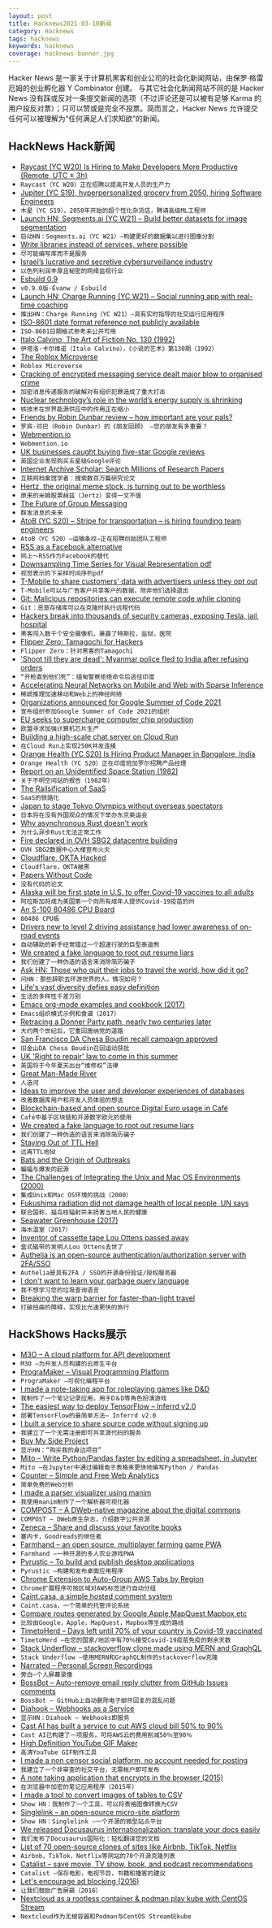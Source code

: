 ```yaml
---
layout: post
title: Hacknews2021-03-10新闻
category: Hacknews
tags: hacknews
keywords: hacknews
coverage: hacknews-banner.jpg
---
```


Hacker News 是一家关于计算机黑客和创业公司的社会化新闻网站，由保罗·格雷厄姆的创业孵化器 Y Combinator 创建。
与其它社会化新闻网站不同的是 Hacker News 没有踩或反对一条提交新闻的选项（不过评论还是可以被有足够 Karma 的用户投反对票）；只可以赞或是完全不投票。简而言之，Hacker News 允许提交任何可以被理解为“任何满足人们求知欲”的新闻。

## HackNews Hack新闻


- [Raycast (YC W20) Is Hiring to Make Developers More Productive (Remote, UTC ± 3h)](https://raycast.com/jobs)
- `Raycast（YC W20）正在招聘以提高开发人员的生产力`
- [Jupiter (YC S19), hyperpersonalized grocery from 2050, hiring Software Engineers](https://jupiter.co/careers)
- `木星（YC S19），2050年开始的超个性化杂货店，聘请高级ML工程师`
- [Launch HN: Segments.ai (YC W21) – Build better datasets for image segmentation](item?id=26398518)
- `启动HN：Segments.ai（YC W21）–构建更好的数据集以进行图像分割`
- [Write libraries instead of services, where possible](http://catern.com/services.html)
- `尽可能编写库而不是服务`
- [Israel’s lucrative and secretive cybersurveillance industry](https://restofworld.org/2021/inside-israels-lucrative-and-secretive-cybersurveillance-talent-pipeline/)
- `以色列利润丰厚且秘密的网络监视行业`
- [Esbuild 0.9](https://github.com/evanw/esbuild/releases/tag/v0.9.0)
- `v0.9.0版·Evanw / Esbuild`
- [Launch HN: Charge Running (YC W21) – Social running app with real-time coaching](item?id=26400053)
- `推出HN：Charge Running（YC W21）–具有实时指导的社交运行应用程序`
- [ISO-8601 date format reference not publicly available](https://twitter.com/isostandards/status/1367138676162105344)
- `ISO-8601日期格式参考未公开可用`
- [Italo Calvino, The Art of Fiction No. 130 (1992)](https://theparisreview.org/interviews/2027/the-art-of-fiction-no-130-italo-calvino)
- `伊塔洛·卡尔维诺（Italo Calvino），《小说的艺术》第130期（1992）`
- [The Roblox Microverse](https://stratechery.com/2021/the-roblox-microverse/)
- `Roblox Microverse`
- [Cracking of encrypted messaging service dealt major blow to organised crime](https://www.brusselstimes.com/news/belgium-all-news/159039/cracking-of-encrypted-text-messaging-service-sky-ecc-app-dealt-major-blow-to-organised-crime/)
- `加密消息传递服务的破解对有组织犯罪造成了重大打击`
- [Nuclear technology’s role in the world’s energy supply is shrinking](https://www.nature.com/articles/d41586-021-00615-w)
- `核技术在世界能源供应中的作用正在缩小`
- [Friends by Robin Dunbar review – how important are your pals?](https://www.theguardian.com/books/2021/feb/21/friends-by-robin-dunbar-review-how-important-are-your-pals)
- `罗宾·邓巴（Robin Dunbar）的《朋友回顾》 –您的朋友有多重要？`
- [Webmention.io](https://webmention.io/)
- `Webmention.io`
- [UK businesses caught buying five-star Google reviews](https://www.bbc.com/news/technology-56321576)
- `英国企业发现购买五星级Google评论`
- [Internet Archive Scholar: Search Millions of Research Papers](http://blog.archive.org/2021/03/09/search-scholarly-materials-preserved-in-the-internet-archive/)
- `互联网档案馆学者：搜索数百万篇研究论文`
- [Hertz, the original meme stock, is turning out to be worthless](https://www.bloomberg.com/news/articles/2021-03-02/hertz-the-original-meme-stock-is-turning-out-to-be-worthless)
- `原来的米姆股票赫兹（Jertz）变得一文不值`
- [The Future of Group Messaging](https://thejarren.com/group-messaging)
- `群发消息的未来`
- [AtoB (YC S20) – Stripe for transportation – is hiring founding team engineers](https://www.notion.so/atob/Founding-Team-Engineers-AtoB-1db448bd0b8c482db48857f04c7244cf)
- `AtoB（YC S20）–运输条纹–正在招聘创始团队工程师`
- [RSS as a Facebook alternative](https://thenewleafjournal.com/around-the-web-rss-as-a-facebook-alternative/)
- `网上〜RSS作为Facebook的替代`
- [Downsampling Time Series for Visual Representation pdf](https://skemman.is/bitstream/1946/15343/3/SS_MSthesis.pdf)
- `视觉表示的下采样时间序列pdf`
- [T-Mobile to share customers' data with advertisers unless they opt out](https://thehill.com/policy/technology/542303-t-mobile-to-share-customers-web-mobile-app-data-with-advertisers-unless)
- `T-Mobile可以与广告客户共享客户的数据，除非他们选择退出`
- [Git: Malicious repositories can execute remote code while cloning](https://www.openwall.com/lists/oss-security/2021/03/09/3)
- `Git：恶意存储库可以在克隆时执行远程代码`
- [Hackers break into thousands of security cameras, exposing Tesla, jail, hospital](https://www.bnnbloomberg.ca/hackers-break-into-thousands-of-security-cameras-exposing-tesla-jails-hospitals-1.1574681)
- `黑客闯入数千个安全摄像机，暴露了特斯拉，监狱，医院`
- [Flipper Zero: Tamagochi for Hackers](https://flipperzero.one/)
- `Flipper Zero：针对黑客的Tamagochi`
- ['Shoot till they are dead': Myanmar police fled to India after refusing orders](https://www.reuters.com/article/us-myanmar-politics-india-exclusive-idUSKBN2B12U2)
- `“开枪直到他们死”：缅甸警察拒绝命令后逃往印度`
- [Accelerating Neural Networks on Mobile and Web with Sparse Inference](https://ai.googleblog.com/2021/03/accelerating-neural-networks-on-mobile.html)
- `稀疏推理加速移动和Web上的神经网络`
- [Organizations announced for Google Summer of Code 2021](https://summerofcode.withgoogle.com/organizations/)
- `宣布组织参加Google Summer of Code 2021的组织`
- [EU seeks to supercharge computer chip production](https://www.bbc.com/news/technology-56334210)
- `欧盟寻求加强计算机芯片生产`
- [Building a high-scale chat server on Cloud Run](https://ahmet.im/blog/cloud-run-chat-server/)
- `在Cloud Run上实现250K并发连接`
- [Orange Health (YC S20) Is Hiring Product Manager in Bangalore, India](https://www.orangehealth.in/jobs/product-manager-%2F-sr.-product-manager)
- `Orange Health（YC S20）正在印度班加罗尔招聘产品经理`
- [Report on an Unidentified Space Station (1982)](http://geosci.uchicago.edu/~kite/doc/roauss.htm)
- `关于不明空间站的报告（1982年）`
- [The Railsification of SaaS](https://keithwhor.medium.com/the-railsification-of-saas-e5d284fa44a1)
- `SaaS的铁路化`
- [Japan to stage Tokyo Olympics without overseas spectators](https://japantoday.com/category/tokyo-2020-olympics/update1-japan-to-stage-tokyo-olympics-without-overseas-spectators)
- `日本将在没有外国观众的情况下举办东京奥运会`
- [Why asynchronous Rust doesn't work](https://theta.eu.org/2021/03/08/async-rust-2.html)
- `为什么异步Rust无法正常工作`
- [Fire declared in OVH SBG2 datacentre building](http://travaux.ovh.net/?do=details&id=49471&)
- `OVH SBG2数据中心大楼宣布火灾`
- [Cloudflare, OKTA Hacked](https://twitter.com/nyancrimew/status/1369437256193343496)
- `Cloudflare，OKTA被黑`
- [Papers Without Code](http://www.paperswithoutcode.com/)
- `没有代码的论文`
- [Alaska will be first state in U.S. to offer Covid-19 vaccines to all adults](https://www.alaskapublic.org/2021/03/09/alaska-will-be-first-in-u-s-to-offer-covid-19-vaccines-to-all-adults/)
- `阿拉斯加将成为美国第一个向所有成年人提供Covid-19疫苗的州`
- [An S-100 80486 CPU Board](http://www.s100computers.com/My%20System%20Pages/80486%20Board/80486%20CPU%20Board.htm)
- `80486 CPU板`
- [Drivers new to level 2 driving assistance had lower awareness of on-road events](https://www.thedrive.com/news/39688/drivers-new-to-automated-assists-more-often-missed-a-giant-teddy-bear-speeding-past-them-study)
- `自动辅助的新手经常错过一个超速行驶的巨型泰迪熊`
- [We created a fake language to root out resume liars](https://www.facebook.com/groups/CFprogrammers/)
- `我们创建了一种伪造的语言来消除简历骗子`
- [Ask HN: Those who quit their jobs to travel the world, how did it go?](item?id=26407560)
- `问HN：那些辞职去环游世界的人，情况如何？`
- [Life's vast diversity defies easy definition](https://www.quantamagazine.org/what-is-life-its-vast-diversity-defies-easy-definition-20210309/)
- `生活的多样性千差万别`
- [Emacs org-mode examples and cookbook (2017)](http://ehneilsen.net/notebook/orgExamples/org-examples.html)
- `Emacs组织模式示例和食谱（2017）`
- [Retracing a Donner Party path, nearly two centuries later](https://www.atlasobscura.com/articles/donner-route-2020)
- `大约两个世纪后，它重回唐纳党的道路`
- [San Francisco DA Chesa Boudin recall campaign approved](https://www.kron4.com/news/bay-area/san-francisco-da-chesa-boudin-recall-campaign-approved/)
- `旧金山DA Chesa Boudin召回运动获批`
- [UK 'Right to repair' law to come in this summer](https://www.bbc.co.uk/news/business-56340077)
- `英国将于今年夏天出台“维修权”法律`
- [Great Man-Made River](https://en.wikipedia.org/wiki/Great_Man-Made_River)
- `人造河`
- [Ideas to improve the user and developer experiences of databases](https://dnlhg.com/posts/database-ux-ideas)
- `改善数据库用户和开发人员体验的想法`
- [Blockchain-based and open source Digital Euro usage in Café](https://www.delta.tudelft.nl/article/delft-cafe-premieres-eemcs-blockchain-euro)
- `Café中基于区块链和开源数字欧元的使用`
- [We created a fake language to root out resume liars](https://www.facebook.com/groups/CFprogrammers/permalink/10158154545285036/)
- `我们创建了一种伪造的语言来消除简历骗子`
- [Staying Out of TTL Hell](http://calpaterson.com/ttl-hell.html)
- `远离TTL地狱`
- [Bats and the Origin of Outbreaks](https://graphics.reuters.com/HEALTH-CORONAVIRUS/BATS/qzjpqglbxpx/)
- `蝙蝠与爆发的起源`
- [The Challenges of Integrating the Unix and Mac OS Environments (2000)](https://www.usenix.org/legacy/publications/library/proceedings/usenix2000/invitedtalks/sanchez_html/sanchez.html)
- `集成Unix和Mac OS环境的挑战（2000）`
- [Fukushima radiation did not damage health of local people, UN says](https://www.theguardian.com/environment/2021/mar/10/fukushima-meltdown-did-not-damage-health-un-japan)
- `联合国称，福岛核辐射并未损害当地人民的健康`
- [Seawater Greenhouse (2017)](https://seawatergreenhouse.com/construction-blog/2017/11/7/construction-completed)
- `海水温室（2017）`
- [Inventor of cassette tape Lou Ottens passed away](https://netherlandsnewslive.com/inventor-of-cassette-tape-lou-ottens-passed-away-financial/107722/)
- `盒式磁带的发明人Lou Ottens去世了`
- [Authelia is an open-source authentication/authorization server with 2FA/SSO](https://github.com/authelia/authelia)
- `Authelia是具有2FA / SSO的开源身份验证/授权服务器`
- [I don't want to learn your garbage query language](https://erikbern.com/2018/08/30/i-dont-want-to-learn-your-garbage-query-language.html)
- `我不想学习您的垃圾查询语言`
- [Breaking the warp barrier for faster-than-light travel](https://www.uni-goettingen.de/en/3240.html?id=6192)
- `打破扭曲的障碍，实现比光速更快的旅行`


## HackShows Hacks展示

- [ M3O – A cloud platform for API development](https://m3o.com)
- `M3O –为开发人员构建的云原生平台`
- [ PrograMaker – Visual Programming Platform](https://programaker.com/about)
- `PrograMaker –可视化编程平台`
- [ I made a note-taking app for roleplaying games like D&D](https://www.critical-notes.com)
- `我制作了一个笔记记录应用，用于D＆D等角色扮演游戏`
- [ The easiest way to deploy TensorFlow – Inferrd v2.0](https://inferrd.com/#v2)
- `部署TensorFlow的最简单方法– Inferrd v2.0`
- [ I built a service to share source code without signing up](https://harigami.net)
- `我建立了一个无需注册即可共享源代码的服务`
- [ Buy My Side Project](https://buymysideproject.com)
- `显示HN：“购买我的身边项目”`
- [ Mito – Write Python/Pandas faster by editing a spreadsheet, in Jupyter](https://trymito.io/launch)
- `Mito –在Jupyter中通过编辑电子表格来更快地编写Python / Pandas`
- [ Counter – Simple and Free Web Analytics](https://counter.dev/)
- `简单免费的Web分析`
- [ I made a parser visualizer using manim](https://github.com/ashutoshbsathe/yacv)
- `我使用manim制作了一个解析器可视化器`
- [ COMPOST – A DWeb-native magazine about the digital commons](https://one.compost.digital)
- `COMPOST – DWeb原生杂志，介绍数字公共资源`
- [ Zeneca – Share and discuss your favorite books](https://zeneca.io)
- `塞内卡，Goodreads的继任者`
- [ Farmhand – an open source, multiplayer farming game PWA](https://jeremyckahn.github.io/farmhand/)
- `Farmhand –一种开源的多人农业游戏PWA`
- [ Pyrustic – To build and publish desktop applications](https://github.com/pyrustic/pyrustic)
- `Pyrustic –构建和发布桌面应用程序`
- [ Chrome Extension to Auto-Group AWS Tabs by Region](https://chrome.google.com/webstore/detail/aws-compass/hbjmjdhpbemchceodklfbhabondedojg/)
- `Chrome扩展程序可按区域对AWS标签进行自动分组`
- [ Caint.casa, a simple hosted comment system](https://www.caint.casa/)
- `Caint.casa，一个简单的托管评论系统`
- [ Compare routes generated by Google,Apple,MapQuest,Mapbox,etc](http://superroute.evergreen-labs.com)
- `比较由Google，Apple，MapQuest，Mapbox等生成的路线`
- [ TimetoHerd – Days left until 70% of your country is Covid-19 vaccinated](HTTPS://timetoherd.com)
- `TimetoHerd –在您的国家/地区中有70％接受Covid-19疫苗免疫的剩余天数`
- [ Stack Underflow – stackoverflow clone made using MERN and GraphQL](https://github.com/amand33p/stack-underflow-mern-gql)
- `Stack Underflow –使用MERN和GraphQL制作的stackoverflow克隆`
- [ Narrated – Personal Screen Recordings](https://www.buildandshipapps.com/)
- `旁白–个人屏幕录像`
- [ BossBot – Auto-remove email reply clutter from GitHub Issues comments](https://github.com/marketplace/actions/bossbot-github-issue-comment-cleanup)
- `BossBot – GitHub上自动删除电子邮件回复的混乱问题`
- [ Diahook – Webhooks as a Service](https://www.diahook.com/?r=hn)
- `显示HN：Diahook – Webhooks即服务`
- [ Cast AI has built a service to cut AWS cloud bill 50% to 90%](item?id=26400017)
- `Cast AI已构建了一项服务，可将AWS云的费用削减50％至90％`
- [ High Definition YouTube GIF Maker](https://gif.run)
- `高清YouTube GIF制作工具`
- [ I made a non censor social platform, no account needed for posting](https://argoledo.com/)
- `我建立了一个非审查的社交平台，无需帐户即可发布`
- [ A note taking application that encrypts in the browser (2015)](https://github.com/moyaproject/notes)
- `在浏览器中加密的笔记应用程序（2015年）`
- [ I made a tool to convert images of tables to CSV](https://github.com/artperrin/image2csv)
- `Show HN：我制作了一个工具，可以将表格图像转换为CSV`
- [ Singlelink – an open-source micro-site platform](https://singlelink.co)
- `Show HN：Singlelink –一个开源的微型站点平台`
- [ We released Docusaurus internationalization: translate your docs easily](https://v2.docusaurus.io/blog/2021/03/09/releasing-docusaurus-i18n)
- `我们发布了Docusaurus国际化：轻松翻译您的文档`
- [ List of 70 open-source clones of sites like Airbnb, TikTok, Netflix](https://github.com/GorvGoyl/Clone-Wars)
- `Airbnb，TikTok，Netflix等网站的70个开源克隆列表`
- [ Catalist – save movie, TV show, book, and podcast recommendations](https://getcatalist.com/)
- `Catalist –保存电影，电视节目，书籍和播客的建议`
- [ Let's encourage ad blocking (2016)](https://blockads.fivefilters.org/)
- `让我们鼓励广告屏蔽（2016）`
- [ Nextcloud as a rootless container & podman play kube with CentOS Stream](https://www.underkube.com/posts/2021-01-28-nextcloud-podman-rootless-systemd-part-i-introduction/)
- `Nextcloud作为无根容器和Podman与CentOS Stream玩kube`

